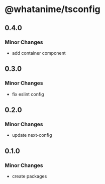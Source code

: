 # @whatanime/tsconfig

## 0.4.0

### Minor Changes

- add container component

## 0.3.0

### Minor Changes

- fix eslint config

## 0.2.0

### Minor Changes

- update next-config

## 0.1.0

### Minor Changes

- create packages
